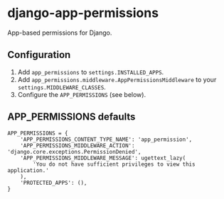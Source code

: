 django-app-permissions
======================

App-based permissions for Django.

Configuration
-------------
1. Add `app_permissions` to `settings.INSTALLED_APPS`.
2. Add `app_permissions.middleware.AppPermissionsMiddleware` to your `settings.MIDDLEWARE_CLASSES`.
3. Configure the `APP_PERMISSIONS` (see below).


APP_PERMISSIONS defaults
------------------------
    APP_PERMISSIONS = {
        'APP_PERMISSIONS_CONTENT_TYPE_NAME': 'app_permission',
        'APP_PERMISSIONS_MIDDLEWARE_ACTION': 'django.core.exceptions.PermissionDenied',
        'APP_PERMISSIONS_MIDDLEWARE_MESSAGE': ugettext_lazy(
            'You do not have sufficient privileges to view this application.'
        ),
        'PROTECTED_APPS': (),
    }
